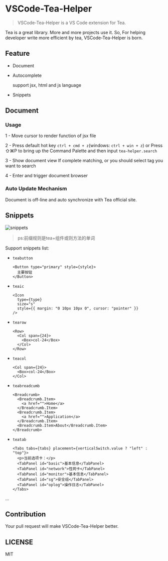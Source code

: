 > 

# VSCode-Tea-Helper

> VSCode-Tea-Helper is a VS Code extension for Tea.

Tea is a great library. More and more projects use it. So, For helping developer write more efficient by tea, VSCode-Tea-Helper is born.

## Feature

* Document

* Autocomplete

	support jsx, html and js language

* Snippets


## Document

### Usage

1 - Move cursor to render function of jsx file

2 - Press default hot key `ctrl + cmd + z`(windows: `ctrl + win + z`) or 
    Press ⇧⌘P to bring up the Command Palette and then input `tea-helper.search`

3 - Show document view If complete matching,
    or you should select tag you want to search

4 - Enter and trigger document browser

<!-- ![document](https://user-images.githubusercontent.com/1659577/27990775-4b7db888-6494-11e7-9b27-3ec7fa5f99b7.gif) -->

<!-- ### Version, Quotes, Indentation size and Language Switching

1 - Enter `Preferences` -> `setting` or shortcut `cmd` + `,`

2 - Modify language, version or indentation size
```javascript
  "element-helper.language": "zh-CN",
  "element-helper.version": "1.3",
  "element-helper.indent-size": 2,
  "element-helper.quotes": "double",    // html vue qoutes
  "element-helper.pug-quotes": "single" // jade/pug quotes
``` -->

### Auto Update Mechanism

Document is off-line and auto synchronize with Tea official site.

<!-- ### Keymap

Default hot key is  `ctrl + cmd + z`( windows: `ctrl + win + z`). If it has conflicted with other software's hot key. You can customize it. see [keybindings](https://code.visualstudio.com/docs/getstarted/keybindings#_keyboard-shortcuts-editor) -->


<!-- ## Autocomplete

![autocomplete](https://user-images.githubusercontent.com/1659577/27990774-4b7b3662-6494-11e7-83a4-9e6ed3ef698a.gif)

* Distinguish and auto complete property and method for every Element-UI tag

* Prompt value when value is some special type like Boolean or ICON. -->


## Snippets

![snippets](https://fastmock.cn-bj.ufileos.com/tea-snippets.gif)

> ps:前缀规则是tea+组件或则方法的单词

Support snippets list:

* `teabutton`

  ```
  <Button type="primary" style={style}>
    主要按钮
  </Button>
  ```

* `teaic`

  ```
  <Icon
    type={type}
    size="s"
    style={{ margin: "0 10px 10px 0", cursor: "pointer" }}
  />
  ```

* `tearow`

  ```
  <Row>
    <Col span={24}>
      <Box>col-24</Box>
    </Col>
  </Row>
  ```

* `teacol`

  ```
  <Col span={24}>
    <Box>col-24</Box>
  </Col>
  ```

* `teabreadcumb`

  ```
  <Breadcrumb>
    <Breadcrumb.Item>
      <a href="">Home</a>
    </Breadcrumb.Item>
    <Breadcrumb.Item>
      <a href="">Application</a>
    </Breadcrumb.Item>
    <Breadcrumb.Item>About</Breadcrumb.Item>
  </Breadcrumb>
  ```

* `teatab`

  ```
  <Tabs tabs={tabs} placement={verticalSwitch.value ? "left" : "top"}>
    <p>当前选项卡：</p>
    <TabPanel id="basic">基本信息</TabPanel>
    <TabPanel id="network">性网卡</TabPanel>
    <TabPanel id="monitor">基本信息</TabPanel>
    <TabPanel id="sg">安全组</TabPanel>
    <TabPanel id="oplog">操作日志</TabPanel>
  </Tabs>
  ```
...

## Contribution

Your pull request will make VSCode-Tea-Helper better.

## LICENSE

MIT

